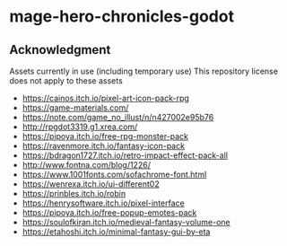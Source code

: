 # mage-hero-chronicles-godot

## Acknowledgment

Assets currently in use (including temporary use)
This repository license does not apply to these assets

* https://cainos.itch.io/pixel-art-icon-pack-rpg
* https://game-materials.com/
* https://note.com/game_no_illust/n/n427002e95b76
* http://rpgdot3319.g1.xrea.com/
* https://pipoya.itch.io/free-rpg-monster-pack
* https://ravenmore.itch.io/fantasy-icon-pack
* https://bdragon1727.itch.io/retro-impact-effect-pack-all
* http://www.fontna.com/blog/1226/
* https://www.1001fonts.com/sofachrome-font.html
* https://wenrexa.itch.io/ui-different02
* https://prinbles.itch.io/robin
* https://henrysoftware.itch.io/pixel-interface
* https://pipoya.itch.io/free-popup-emotes-pack
* https://soulofkiran.itch.io/medieval-fantasy-volume-one
* https://etahoshi.itch.io/minimal-fantasy-gui-by-eta